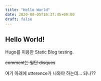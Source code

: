 ```yaml
---
title: "Hello World"
date: 2020-08-05T16:37:45+09:00
draft: false
---
```


## Hello World!

Hugo를 이용한 Static Blog testing.

~~comment는 일단 disques~~

여기 아래에 utterence가 나와야 하는데... 되나??

